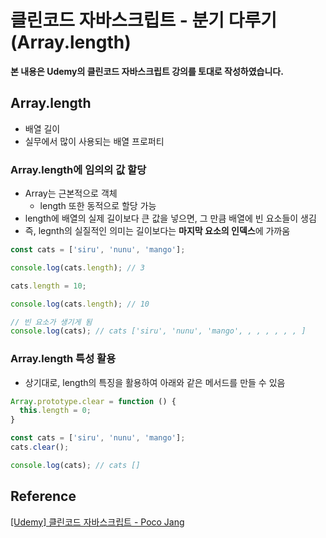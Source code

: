 # 클린코드 자바스크립트 - 분기 다루기(Array.length)



**본 내용은 Udemy의 클린코드 자바스크립트 강의를 토대로 작성하였습니다.**



## Array.length

* 배열 길이
* 실무에서 많이 사용되는 배열 프로퍼티



### Array.length에 임의의 값 할당

* Array는 근본적으로 객체
  * length 또한 동적으로 할당 가능
* length에 배열의 실제 길이보다 큰 값을 넣으면, 그 만큼 배열에 빈 요소들이 생김
* 즉, legnth의 실질적인 의미는 길이보다는 **마지막 요소의 인덱스**에 가까움

```JavaScript
const cats = ['siru', 'nunu', 'mango'];

console.log(cats.length); // 3

cats.length = 10;

console.log(cats.length); // 10

// 빈 요소가 생기게 됨
console.log(cats); // cats ['siru', 'nunu', 'mango', , , , , , , ]
```



### Array.length 특성 활용

* 상기대로, length의 특징을 활용하여 아래와 같은 메서드를 만들 수 있음

```JavaScript
Array.prototype.clear = function () {
  this.length = 0;
}

const cats = ['siru', 'nunu', 'mango'];
cats.clear();

console.log(cats); // cats []
```





## Reference

[[Udemy] 클린코드 자바스크립트 - Poco Jang](https://www.udemy.com/course/clean-code-js/)

